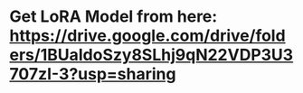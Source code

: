# Get LoRA Model from here: https://drive.google.com/drive/folders/1BUaIdoSzy8SLhj9qN22VDP3U3707zI-3?usp=sharing